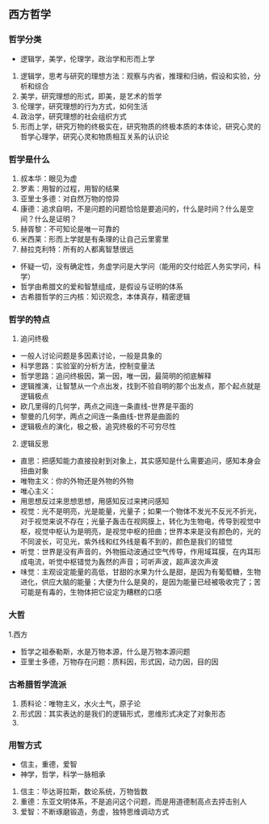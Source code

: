 ## 西方哲学
### 哲学分类
* 逻辑学，美学，伦理学，政治学和形而上学
1. 逻辑学，思考与研究的理想方法：观察与内省，推理和归纳，假设和实验，分析和综合
2. 美学，研究理想的形式，即美，是艺术的哲学
3. 伦理学，研究理想的行为方式，如何生活
4. 政治学，研究理想的社会组织方式
5. 形而上学，研究万物的终极实在，研究物质的终极本质的本体论，研究心灵的哲学心理学，研究心灵和物质相互关系的认识论
### 哲学是什么
1. 叔本华：眼见为虚
2. 罗素：用智的过程，用智的结果
3. 亚里士多德：对自然万物的惊异
4. 康德：追求自明，不是问题的问题恰恰是要追问的，什么是时间？什么是空间？什么是证明？
5. 赫胥黎：不可知论是唯一可靠的
6. 米西莱：形而上学就是有条理的让自己云里雾里
7. 赫拉克利特：所有的人都离智慧很远
* 怀疑一切，没有确定性，务虚学问是大学问（能用的交付给匠人务实学问，科学）
* 哲学由希腊文的爱和智慧组成，是假设与证明的体系
* 古希腊哲学的三内核：知识观念，本体真存，精密逻辑
### 哲学的特点
1. 追问终极
* 一般人讨论问题是多因素讨论，一般是具象的
* 科学思路：实验室的分析方法，控制变量法
* 哲学思路：追问终极因，第一因，唯一因，最简明的彻底解释
* 逻辑推演，让智慧从一个点出发，找到不验自明的那个出发点，那个起点就是逻辑极点
* 欧几里得的几何学，两点之间连一条直线-世界是平面的
* 黎曼的几何学，两点之间连一条曲线-世界是曲面的
* 逻辑极点的演化，极之极，追究终极的不可穷尽性
2. 逻辑反思
* 直思：把感知能力直接投射到对象上，其实感知是什么需要追问，感知本身会扭曲对象
* 唯物主义：你的外物还是外物的外物
* 唯心主义：
* 用思想反过来思想思想，用感知反过来拷问感知
* 视觉：光不是明亮，光是能量，光量子；如果一个物体不发光不反光不折光，对于视觉来说不存在；光量子轰击在视网膜上，转化为生物电，传导到视觉中枢，视觉中枢认为是明亮，是视觉中枢的扭曲；世界本来是没有颜色的，光的不同波长，可见光，紫外线和红外线是看不到的，颜色是我们的错觉
* 听觉：世界是没有声音的，外物振动波通过空气传导，作用域耳膜，在内耳形成电流，听觉中枢错觉为轰然的声音；可听声波，超声波次声波
* 味觉：主观设定能量的高低，甘甜的水果为什么是甜，是因为有葡萄糖，生物进化，供应大脑的能量；大便为什么是臭的，是因为能量已经被吸收完了；苦可能是有毒的，生物体把它设定为糟糕的口感
### 大哲
1.西方
* 哲学之祖泰勒斯，水是万物本源，什么是万物本源问题
* 亚里士多德，万物存在问题：质料因，形式因，动力因，目的因
### 古希腊哲学流派
1. 质料论：唯物主义，水火土气，原子论
2. 形式因：其实表达的是我们的逻辑形式，思维形式决定了对象形态
3. 
### 用智方式
* 信主，重德，爱智
* 神学，哲学，科学一脉相承
1. 信主：毕达哥拉斯，数论系统，万物皆数
2. 重德：东亚文明体系，不是追问这个问题，而是用道德制高点去抨击别人
3. 爱智：不断琢磨锻造，务虚，独特思维调动方式
